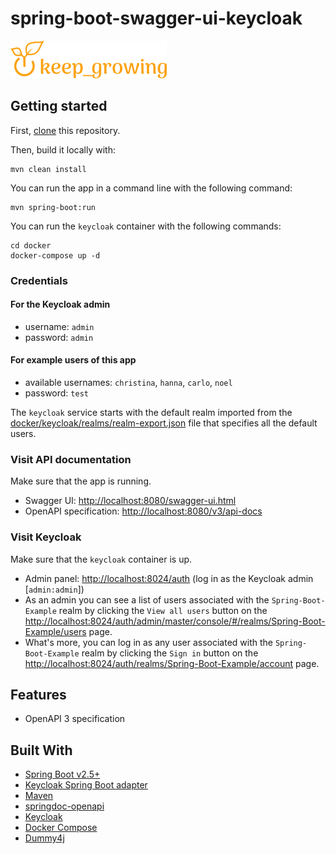 # spring-boot-swagger-ui-keycloak

[![keep_growing logo](readme-images/logo_250x60.png)](https://keepgrowing.in/)

## Getting started

First, [clone](https://docs.github.com/en/github/creating-cloning-and-archiving-repositories/cloning-a-repository-from-github/cloning-a-repository)
this repository.

Then, build it locally with:

```shell
mvn clean install
```

You can run the app in a command line with the following command:

```shell
mvn spring-boot:run
```

You can run the `keycloak` container with the following commands:
```shell
cd docker
docker-compose up -d
```

### Credentials

#### For the Keycloak admin

* username: `admin`
* password: `admin`

#### For example users of this app

* available usernames: `christina`, `hanna`, `carlo`, `noel`
* password: `test`

The `keycloak` service starts with the default realm imported from the
[docker/keycloak/realms/realm-export.json](docker/keycloak/realms/realm-export.json) file that specifies all the default users.

### Visit API documentation

Make sure that the app is running.

* Swagger UI: [http://localhost:8080/swagger-ui.html](http://localhost:8080/swagger-ui.html)
* OpenAPI specification: [http://localhost:8080/v3/api-docs](http://localhost:8080/v3/api-docs)

### Visit Keycloak

Make sure that the `keycloak` container is up.

* Admin panel: [http://localhost:8024/auth](http://localhost:8024/auth) (log in as the Keycloak admin [`admin:admin`])
* As an admin you can see a list of users associated with the `Spring-Boot-Example` realm by clicking the `View all users` button on the 
[http://localhost:8024/auth/admin/master/console/#/realms/Spring-Boot-Example/users](http://localhost:8024/auth/admin/master/console/#/realms/Spring-Boot-Example/users) page.
* What's more, you can log in as any user associated with the `Spring-Boot-Example` realm by clicking the `Sign in` button on the
[http://localhost:8024/auth/realms/Spring-Boot-Example/account](http://localhost:8024/auth/realms/Spring-Boot-Example/account) page.

## Features

* OpenAPI 3 specification

## Built With

* [Spring Boot v2.5+](https://spring.io/projects/spring-boot)
* [Keycloak Spring Boot adapter](https://www.keycloak.org/docs/latest/securing_apps/#_spring_boot_adapter)
* [Maven](https://maven.apache.org/)
* [springdoc-openapi](https://springdoc.org/)
* [Keycloak](https://www.keycloak.org/)
* [Docker Compose](https://docs.docker.com/compose/)
* [Dummy4j](https://daniel-frak.github.io/dummy4j/)

